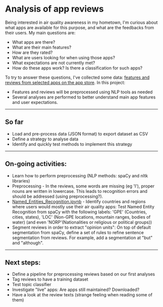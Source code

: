 # Analysis of app reviews

Being interested in air quality awareness in my hometown, I'm curious about what apps are available for this purpose, and what are the feedbacks from their users.
My main questions are:
* What apps are there?
* What are their main features?
* How are they rated?
* What are users looking for when using those apps?
* What expectations are not currently met?
* How do these apps work? Is there a classification for such apps?

To try to answer these questions, I've collected some data: [features and reviews from selected apps on the app store](https://github.com/linetonthat/appstore_scraping/). 
In this project:
* Features and reviews will be preprocessed using NLP tools as needed
* Several analyses are performed to better understand main app features and user expectations.

---
## So far
* Load and pre-process data (JSON format) to export dataset as CSV
* Define a strategy to analyse data
* Identify and quickly test methods to implement this strategy

---
## On-going activities:
* Learn how to perform preprocessing (NLP methods: spaCy and nltk libraries)
* Preprocessing - In the reviews, some words are missing (eg 'I'), proper nouns are written in lowercase. This leads to recognition errors and should be addressed (using preprocessing?).
* [Named_Entities_Recognition.ipynb](https://github.com/linetonthat/app_reviews_analysis/blob/master/NLP/Named_Entities_Recognition.ipynb) - Identify countries and regions where users would mostly use their air quality apps: Test Named Entity Recognition from spaCy with the following labels: 'GPE' (Countries, cities, states), 'LOC' (Non-GPE locations, mountain ranges, bodies of water) (and even 'NORP'(Nationalities or religious or political groups))
* Segment reviews in order to extract "opinion units": On top of default segmentation from spaCy, define a set of rules to refine sentence segmentation from reviews. For example, add a segmentation at "but" and "although".

---
## Next steps:
* Define a pipeline for preprocessing reviews based on our first analyses
* Tag reviews to have a training dataset
* Test topic classifier
* Investigate "live" apps: Are apps still maintained? Downloaded?
* Have a look at the review texts (strange feeling when reading some of them)
   

